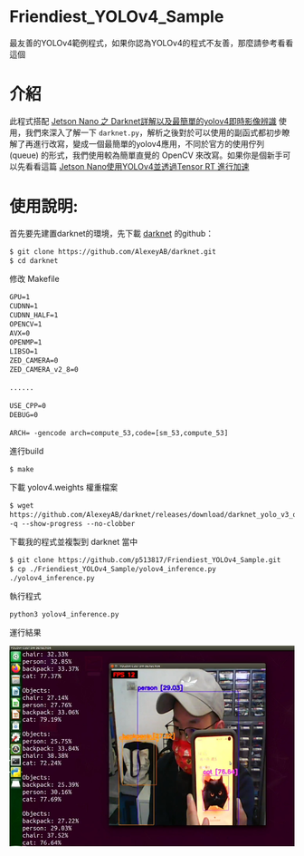 # Friendiest_YOLOv4_Sample
最友善的YOLOv4範例程式，如果你認為YOLOv4的程式不友善，那麼請參考看看這個

# 介紹
此程式搭配 <a href='https://chiachun0818.medium.com/jetson-nano-%E4%B9%8B-darknet%E8%A9%B3%E8%A7%A3%E4%BB%A5%E5%8F%8A%E6%9C%80%E7%B0%A1%E5%96%AE%E7%9A%84yolov4%E5%8D%B3%E6%99%82%E5%BD%B1%E5%83%8F%E8%BE%A8%E8%AD%98-248e369b93c3'>Jetson Nano 之 Darknet詳解以及最簡單的yolov4即時影像辨識</a> 使用，我們來深入了解一下 `darknet.py`，解析之後對於可以使用的副函式都初步瞭解了再進行改寫，變成一個最簡單的yolov4應用，不同於官方的使用佇列 (queue) 的形式，我們使用較為簡單直覺的 OpenCV 來改寫。如果你是個新手可以先看看這篇 [Jetson Nano使用YOLOv4並透過Tensor RT 進行加速](https://chiachun0818.medium.com/jetson-nano%E4%BD%BF%E7%94%A8yolov4%E4%B8%A6%E9%80%8F%E9%81%8Etensor-rt-%E9%80%B2%E8%A1%8C%E5%8A%A0%E9%80%9F-174f5ad46bb0)

# 使用說明:
首先要先建置darknet的環境，先下載 [darknet](https://github.com/AlexeyAB) 的github：
```
$ git clone https://github.com/AlexeyAB/darknet.git
$ cd darknet
```
修改 Makefile
```
GPU=1
CUDNN=1
CUDNN_HALF=1
OPENCV=1
AVX=0
OPENMP=1
LIBSO=1
ZED_CAMERA=0
ZED_CAMERA_v2_8=0

......

USE_CPP=0
DEBUG=0

ARCH= -gencode arch=compute_53,code=[sm_53,compute_53]
```

進行build

```
$ make
```

下載 yolov4.weights 權重檔案
```
$ wget https://github.com/AlexeyAB/darknet/releases/download/darknet_yolo_v3_optimal/yolov4.weights -q --show-progress --no-clobber
```

下載我的程式並複製到 darknet 當中
```
$ git clone https://github.com/p513817/Friendiest_YOLOv4_Sample.git
$ cp ./Friendiest_YOLOv4_Sample/yolov4_inference.py ./yolov4_inference.py
```

執行程式
```
python3 yolov4_inference.py
```

運行結果

![運行結果](/figures/01.png)
